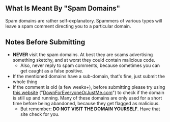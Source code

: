 ## What Is Meant By "Spam Domains"
Spam domains are rather self-explanatory. Spammers of various types will leave a spam comment directing you to a particular domain.

## Notes Before Submitting
* **NEVER** visit the spam domains. At best they are scams advertising something sketchy, and at worst they could contain malicious code.
   * Also, never reply to spam comments, because sometimes you can get caught as a false positive.
* If the mentioned domains have a sub-domain, that's fine, just submit the whole thing
* If the comment is old (a few weeks+), before submitting please try using [this website](https://downforeveryoneorjustme.com/) ("[DownForEveryoneOrJustMe.com](https://downforeveryoneorjustme.com/)") to check if the domain is still up and running. Many of these domains are only used for a short time before being abandoned, because they get flagged as malicious.
   * But remember: **DO NOT VISIT THE DOMAIN YOURSELF**. Have that site check for you.
